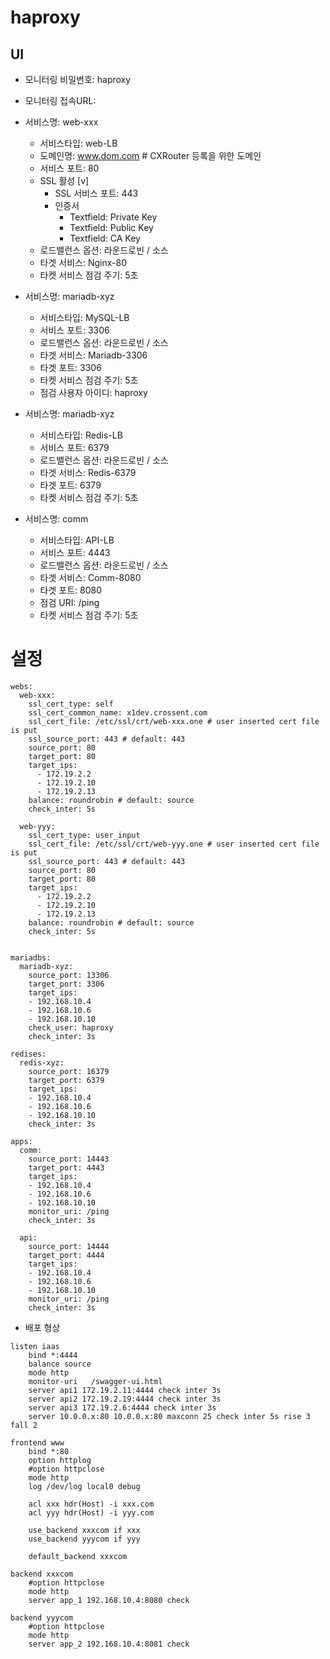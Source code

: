 # haproxy

## UI

- 모니터링 비밀번호: haproxy
- 모니터링 접속URL: 

- 서비스명: web-xxx
  - 서비스타입: web-LB
  - 도메인명: www.dom.com   # CXRouter 등록을 위한 도메인
  - 서비스 포트: 80
  - SSL 활성 [v]
    - SSL 서비스 포트: 443
    - 인증서
      - Textfield: Private Key
      - Textfield: Public Key
      - Textfield: CA Key
  - 로드밸런스 옵션: 라운드로빈 / 소스
  - 타겟 서비스: Nginx-80
  - 타켓 서비스 점검 주기: 5초

- 서비스명: mariadb-xyz
  - 서비스타입: MySQL-LB
  - 서비스 포트: 3306
  - 로드밸런스 옵션: 라운드로빈 / 소스
  - 타겟 서비스: Mariadb-3306
  - 타겟 포트: 3306
  - 타켓 서비스 점검 주기: 5초
  - 점검 사용자 아이디: haproxy
  
- 서비스명: mariadb-xyz
  - 서비스타입: Redis-LB
  - 서비스 포트: 6379
  - 로드밸런스 옵션: 라운드로빈 / 소스
  - 타겟 서비스: Redis-6379
  - 타겟 포트: 6379
  - 타켓 서비스 점검 주기: 5초

- 서비스명: comm
  - 서비스타입: API-LB
  - 서비스 포트: 4443
  - 로드밸런스 옵션: 라운드로빈 / 소스
  - 타겟 서비스: Comm-8080
  - 타겟 포트: 8080
  - 점검 URI: /ping
  - 타켓 서비스 점검 주기: 5초


# 설정
```
webs:
  web-xxx:
    ssl_cert_type: self
    ssl_cert_common_name: x1dev.crossent.com
    ssl_cert_file: /etc/ssl/crt/web-xxx.one # user inserted cert file is put
    ssl_source_port: 443 # default: 443
    source_port: 80
    target_port: 80
    target_ips: 
      - 172.19.2.2
      - 172.19.2.10
      - 172.19.2.13
    balance: roundrobin # default: source
    check_inter: 5s

  web-yyy:
    ssl_cert_type: user_input
    ssl_cert_file: /etc/ssl/crt/web-yyy.one # user inserted cert file is put
    ssl_source_port: 443 # default: 443
    source_port: 80
    target_port: 80
    target_ips:
      - 172.19.2.2
      - 172.19.2.10
      - 172.19.2.13
    balance: roundrobin # default: source
    check_inter: 5s


mariadbs:
  mariadb-xyz:
    source_port: 13306
    target_port: 3306
    target_ips: 
    - 192.168.10.4
    - 192.168.10.6
    - 192.168.10.10
    check_user: haproxy
    check_inter: 3s

redises:
  redis-xyz:
    source_port: 16379
    target_port: 6379
    target_ips: 
    - 192.168.10.4
    - 192.168.10.6
    - 192.168.10.10
    check_inter: 3s

apps:
  comm:
    source_port: 14443
    target_port: 4443
    target_ips: 
    - 192.168.10.4
    - 192.168.10.6
    - 192.168.10.10
    monitor_uri: /ping
    check_inter: 3s

  api:
    source_port: 14444
    target_port: 4444
    target_ips:
    - 192.168.10.4
    - 192.168.10.6
    - 192.168.10.10
    monitor_uri: /ping
    check_inter: 3s
```    
- 배포 형상
```
listen iaas
    bind *:4444
    balance source
    mode http
    monitor-uri   /swagger-ui.html
    server api1 172.19.2.11:4444 check inter 3s
    server api2 172.19.2.19:4444 check inter 3s
    server api3 172.19.2.6:4444 check inter 3s
    server 10.0.0.x:80 10.0.0.x:80 maxconn 25 check inter 5s rise 3 fall 2
    
frontend www
    bind *:80
    option httplog
    #option httpclose
    mode http
    log /dev/log local0 debug

    acl xxx hdr(Host) -i xxx.com
    acl yyy hdr(Host) -i yyy.com

    use_backend xxxcom if xxx
    use_backend yyycom if yyy

    default_backend xxxcom

backend xxxcom
    #option httpclose
    mode http
    server app_1 192.168.10.4:8080 check

backend yyycom
    #option httpclose
    mode http
    server app_2 192.168.10.4:8081 check
    
```
